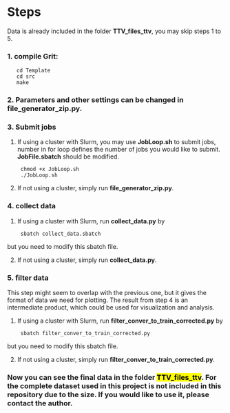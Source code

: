 # Steps
Data is already included in the folder **TTV_files_ttv**, you may skip steps 1 to 5.
### 1. compile Grit: 
       cd Template
       cd src
       make
### 2. Parameters and other settings can be changed in **file_generator_zip.py**. 


### 3. Submit jobs
1. If using a cluster with Slurm, you may use **JobLoop.sh** to submit jobs, number in for loop defines the number of jobs you would like to submit. **JobFile.sbatch** should be modified.

        chmod +x JobLoop.sh
        ./JobLoop.sh

2. If not using a cluster, simply run **file_generator_zip.py**.

### 4. collect data
1. If using a cluster with Slurm, run **collect_data.py** by 

        sbatch collect_data.sbatch

but you need to modify this sbatch file.

2. If not using a cluster, simply run **collect_data.py**.

### 5. filter data
This step might seem to overlap with the previous one, but it gives the format of data we need for plotting. The result from step 4 is an intermediate product, which could be used for visualization and analysis.

1. If using a cluster with Slurm, run **filter_conver_to_train_corrected.py** by

        sbatch filter_conver_to_train_corrected.py

but you need to modify this sbatch file.


2. If not using a cluster, simply run **filter_conver_to_train_corrected.py**.

### Now you can see the final data in the folder <mark>TTV_files_ttv</mark>. For the complete dataset used in this project is not included in this repository due to the size. If you would like to use it, please contact the author.
